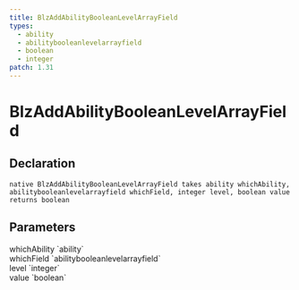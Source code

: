 ```yaml
---
title: BlzAddAbilityBooleanLevelArrayField
types:
  - ability
  - abilitybooleanlevelarrayfield
  - boolean
  - integer
patch: 1.31
---
```


# BlzAddAbilityBooleanLevelArrayField

## Declaration

```
native BlzAddAbilityBooleanLevelArrayField takes ability whichAbility, abilitybooleanlevelarrayfield whichField, integer level, boolean value returns boolean
```

## Parameters
<dl>
  <dt>whichAbility `ability`</dt>
  <dd></dd>

  <dt>whichField `abilitybooleanlevelarrayfield`</dt>
  <dd></dd>

  <dt>level `integer`</dt>
  <dd></dd>

  <dt>value `boolean`</dt>
  <dd></dd>
</dl>